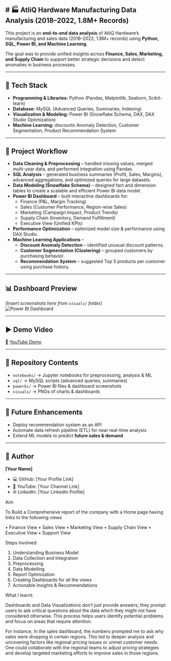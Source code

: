 ## # 🏭 AtliQ Hardware Manufacturing Data Analysis (2018–2022, 1.8M+ Records)

This project is an **end-to-end data analysis** of AtliQ Hardware’s manufacturing and sales data (2018–2022, 1.8M+ records) using **Python, SQL, Power BI, and Machine Learning**.  

The goal was to provide unified insights across **Finance, Sales, Marketing, and Supply Chain** to support better strategic decisions and detect anomalies in business processes.

---

## 🔧 Tech Stack
- **Programming & Libraries:** Python (Pandas, Matplotlib, Seaborn, Scikit-learn)  
- **Database:** MySQL (Advanced Queries, Summaries, Indexing)  
- **Visualization & Modeling:** Power BI (Snowflake Schema, DAX, DAX Studio Optimization)  
- **Machine Learning:** discounts Anomaly Detection, Customer Segmentation, Product Recommendation System  

---

## 📂 Project Workflow
- **Data Cleaning & Preprocessing** – handled missing values, merged multi-year data, and performed integration using Pandas.  
- **SQL Analysis** – generated business summaries (Profit, Sales, Margins), advanced aggregations, and optimized queries for large datasets.  
- **Data Modeling (Snowflake Schema)** – designed fact and dimension tables to create a scalable and efficient Power BI data model.  
- **Power BI Dashboard** – built interactive dashboards for:
  - Finance (P&L, Margin Tracking)  
  - Sales (Customer Performance, Region-wise Sales)  
  - Marketing (Campaign Impact, Product Trends)  
  - Supply Chain (Inventory, Demand Fulfillment)  
  - Executive View (Unified KPIs)  
- **Performance Optimization** – optimized model size & performance using DAX Studio.  
- **Machine Learning Applications** –  
  - **Discount Anomaly Detection** – identified unusual discount patterns.  
  - **Customer Segmentation (Clustering)** – grouped customers by purchasing behavior.  
  - **Recommendation System** – suggested Top 5 products per customer using purchase history.  

---

## 📊 Dashboard Preview
*(Insert screenshots here from `visuals/` folder)*  
![Power BI Dashboard](visuals/dashboard.png)  

---

## ▶️ Demo Video
🎥 [YouTube Demo](your-youtube-link-here)  

---

## 📑 Repository Contents
- `notebooks/` → Jupyter notebooks for preprocessing, analysis & ML  
- `sql/` → MySQL scripts (advanced queries, summaries)  
- `powerbi/` → Power BI files & dashboard screenshots  
- `visuals/` → PNGs of charts & dashboards  

---

## 🚀 Future Enhancements
- Deploy recommendation system as an API  
- Automate data refresh pipeline (ETL) for near real-time analysis  
- Extend ML models to predict **future sales & demand**  

---

## 👤 Author
**[Your Name]**  
- 💻 GitHub: [Your Profile Link]  
- 🎥 YouTube: [Your Channel Link]  
- 🌐 LinkedIn: [Your LinkedIn Profile]  

Aim

To Build a Comprehensive report of the company with a Home page having links to the following views

•	Finance View
•	Sales View
•	Marketing View
•	Supply Chain View
•	Executive View
•	Support View

Steps Involved: 

1. Understanding Business Model
2. Data Collection and Integration
3. Preprocessing
4. Data Modelling
5. Report Optimization
6. Creating Dashboards for all the views
7. Actionable Insights & Recommendations

What I learnt:

Dashboards and Data Visualizations don’t just provide answers; they prompt users to ask critical questions about the data which they might not have considered otherwise. 
This process helps users identify potential problems and focus on areas that require attention.

For instance, 
In the sales dashboard, the numbers prompted me to ask why sales were dropping in certain regions. 
This led to deeper analysis and uncovering factors like regional pricing issues or unmet customer needs. 
One could collaborate with the regional teams to adjust pricing strategies and develop targeted marketing efforts to improve sales in those regions.









                                                                                    
                                                                                     
